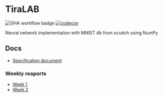 # TiraLAB

![GHA workflow badge](https://github.com/JuusoSaavalainen/TiraLAB-Neural-network-with-numpy/workflows/CI/badge.svg)
[![codecov](https://codecov.io/gh/JuusoSaavalainen/TiraLAB-Neural-network-with-numpy/branch/main/graph/badge.svg?token=YO0Y9270ZS)](https://codecov.io/gh/JuusoSaavalainen/TiraLAB-Neural-network-with-numpy)

Neural network implementation with MNIST db from scratch using NumPy

## Docs
* [Specification document](https://github.com/JuusoSaavalainen/TiraLAB/blob/main/documentation/specification.md)
### Weekly reaports
* [Week 1](https://github.com/JuusoSaavalainen/TiraLAB/blob/main/documentation/weeklyrecap1.md)
* [Week 2](https://github.com/JuusoSaavalainen/TiraLAB-Neural-network-with-numpy/blob/main/documentation/weeklyrecap2.md)
